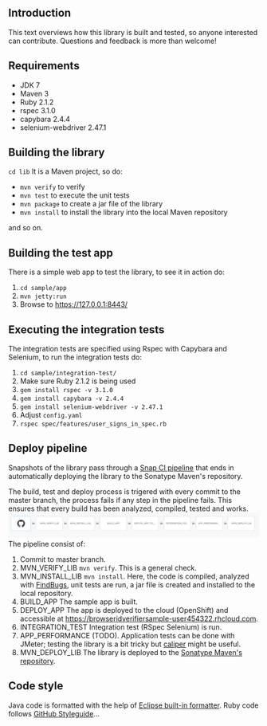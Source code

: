 ## Introduction
This text overviews how this library is built and tested, so anyone interested can contribute.
Questions and feedback is more than welcome! 

## Requirements
* JDK 7
* Maven 3
* Ruby 2.1.2
 * rspec 3.1.0
 * capybara 2.4.4
 * selenium-webdriver 2.47.1

## Building the library
`cd lib`
It is a Maven project, so do:
*  `mvn verify` to verify
*  `mvn test` to execute the unit tests
*  `mvn package` to create a jar file of the library
*  `mvn install` to install the library into the local Maven repository

and so on.

## Building the test app
There is a simple web app to test the library, to see it in action do:
 1. `cd sample/app`
 1. `mvn jetty:run`
 1. Browse to https://127.0.0.1:8443/

## Executing the integration tests
The integration tests are specified using Rspec with Capybara and Selenium, to run the integration tests do:
 1. `cd sample/integration-test/`
 1. Make sure Ruby 2.1.2 is being used
 1. `gem install rspec -v 3.1.0`
 1. `gem install capybara -v 2.4.4`
 1. `gem install selenium-webdriver -v 2.47.1`
 1.  Adjust  `config.yaml`
 1. `rspec spec/features/user_signs_in_spec.rb`

## Deploy pipeline
Snapshots of the library pass through a [Snap CI pipeline](https://snap-ci.com/user454322/browserid-verifier/branch/master) that ends in automatically deploying the library to the Sonatype Maven's repository.

The build, test and deploy process is trigered with every commit to the master branch, the process fails if any step in the pipeline fails. This ensures that every build has been analyzed, compiled, tested and works.
![Build process](process.png?raw=true "Build Process")
The pipeline consist of:
 1. Commit to master branch.
 1. MVN_VERIFY_LIB `mvn verify`. This is a general check.
 1. MVN_INSTALL_LIB `mvn install`. Here, the code is compiled, analyzed with [FindBugs](http://findbugs.sourceforge.net), unit tests are run, a jar file is created and installed to the local repository.
 1. BUILD_APP The sample app is built.
 1. DEPLOY_APP The app is deployed to the cloud (OpenShift) and accessible at https://browseridverifiersample-user454322.rhcloud.com.
 1. INTEGRATION_TEST Integration test (RSpec Selenium) is run.
 1. APP_PERFORMANCE (TODO). Application tests can be done with JMeter; testing the library is a bit tricky but [caliper](https://github.com/google/caliper) might be useful.
 1. MVN_DEPLOY_LIB The library is deployed to the [Sonatype Maven's repository](https://oss.sonatype.org/content/repositories/snapshots/info/modprobe/browserid-verifier).

## Code style
Java code is formatted with the help of [Eclipse built-in formatter](../Eclipse_built-in-codestyle.xml).
Ruby code follows  [GitHub Styleguide](https://github.com/styleguide/ruby)...



